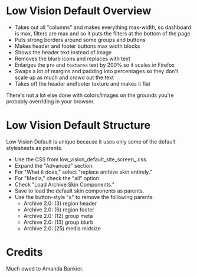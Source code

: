# Low Vision Default Overview

* Takes out all "columns" and makes everything max-width, so dashboard is max,
filters are max and so it puts the filters at the bottom of the page 
* Puts strong borders around some groups and buttons 
* Makes header and footer buttons max width blocks
* Shows the header text instead of image
* Removes the blurb icons and replaces with text
* Enlarges the `pre` and `textarea` text by 200% so it scales in Firefox
* Swaps a lot of margins and padding into percentages so they don't scale up as
much and crowd out the text
* Takes off the header andfooter texture and makes it flat

There's not a lot else done with colors/images on the grounds you're probably
overriding in your browser.

# Low Vision Default Structure

Low Vision Default is unique because it uses only some of the default
stylesheets as parents.

* Use the CSS from low_vision_default_site_screen_.css.
* Expand the "Advanced" section.
* For "What it does," select "replace archive skin entirely."
* For "Media," check the "all" option.
* Check "Load Archive Skin Components."
* Save to load the default skin components as parents.
* Use the button-style "x" to remove the following parents:
  * Archive 2.0: (3) region header
  * Archive 2.0: (6) region footer
  * Archive 2.0: (12) group meta
  * Archive 2.0: (13) group blurb
  * Archive 2.0: (25) media midsize

# Credits

Much owed to Amanda Bankier.
